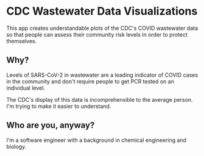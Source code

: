 # CDC Wastewater Data Visualizations

This app creates understandable plots of the CDC's COVID wastewater data so that people can assess their community risk levels in order to protect themselves.
## Why?

Levels of SARS-CoV-2 in wastewater are a leading indicator of COVID cases in the community and don't require people to get PCR tested on an individual level.

The CDC's display of this data is incomprehensible to the average person. I'm trying to make it easier to understand.

## Who are you, anyway?

I'm a software engineer with a background in chemical engineering and biology. 



